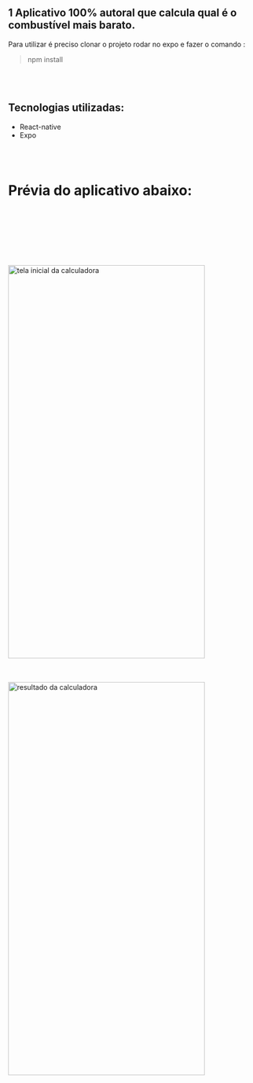 ## 1 Aplicativo 100% autoral que calcula qual é o combustível mais barato.  </h1>



Para utilizar é preciso clonar o projeto rodar no expo e fazer o comando :  
>npm install

<br></br>

## Tecnologias utilizadas:  

+ React-native
+ Expo

<br></br>

# Prévia do aplicativo abaixo:

<br></br>
<br></br>
<br></br>

<a href="https://ibb.co/QDLsYts"><img src="https://i.ibb.co/nP9hQth/preenc.jpg"  height="800" width=400 alt="tela inicial da calculadora" border="0"></a>

<br></br>
<a href="https://ibb.co/G7VdHd5"><img src="https://i.ibb.co/fMCXDXx/result.jpg" height="800" width=400 alt="resultado da calculadora"  border="0"></a>
<br></br>
